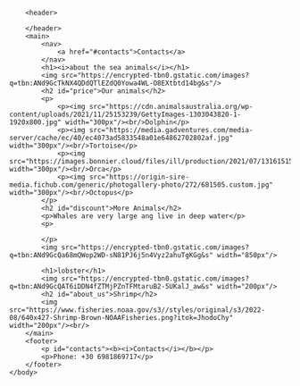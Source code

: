 <html>
    <body>
        <link rel="stylesheet" href="style.css"/>


        <header>
            
        </header>
        <main>
            <nav>
                <a href="#contacts">Contacts</a>
            </nav>
            <h1><i>about the sea animals</i></h1>
            <img src="https://encrypted-tbn0.gstatic.com/images?q=tbn:ANd9GcTkNX4QDdQTlEZdQ0Yowa4WL-O8EXtbtd14bg&s"/>
            <h2 id="price">Our animals</h2>
            <p>
                <p><img src="https://cdn.animalsaustralia.org/wp-content/uploads/2021/11/25153239/GettyImages-1303043820-1-1920x800.jpg" width="300px"/><br/>Dolphin</p>
                <p><img src="https://media.gadventures.com/media-server/cache/ec/40/ec4073ad5833548a01e64862702802af.jpg" width="300px"/><br/>Tortoise</p>
                <p><img src="https://images.bonnier.cloud/files/ill/production/2021/07/13161515/orka.jpg" width="300px"/><br/>Orca</p>
                <p><img src="https://origin-sire-media.fichub.com/generic/photogallery-photo/272/681505.custom.jpg" width="300px"/><br/>Octopus</p>
            </p>
            <h2 id="discount">More Animals</h2>
            <p>Whales are very large ang live in deep water</p>
            <p>
            
            </p>
            <img src="https://encrypted-tbn0.gstatic.com/images?q=tbn:ANd9GcQa68mQWop2WD-sN81PJ6j5n4Vyz2ahuTgKGg&s" width="850px"/>
            
            <h1>lobster</h1>
            <img src="https://encrypted-tbn0.gstatic.com/images?q=tbn:ANd9GcQAT6iDDN4fZTMjPZnTFMtaruB2-5UKalJ_aw&s" width="200px"/>
            <h2 id="about_us">Shrimp</h2>
            <img src="https://www.fisheries.noaa.gov/s3//styles/original/s3/2022-08/640x427-Shrimp-Brown-NOAAFisheries.png?itok=JhodoChy" width="200px"/><br/>
        </main>
        <footer>
            <p id="contacts"><b><i>Contacts</i></b></p>
            <p>Phone: +30 6981869717</p>
        </footer>
    </body>
</html>
